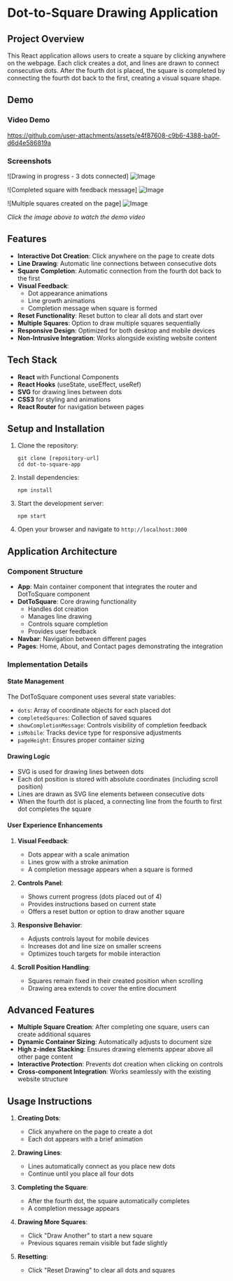 # Dot-to-Square Drawing Application

## Project Overview

This React application allows users to create a square by clicking anywhere on the webpage. Each click creates a dot, and lines are drawn to connect consecutive dots. After the fourth dot is placed, the square is completed by connecting the fourth dot back to the first, creating a visual square shape.

## Demo

### Video Demo

https://github.com/user-attachments/assets/e4f87608-c9b6-4388-ba0f-d6d4e586819a

### Screenshots

![Drawing in progress - 3 dots connected]
![Image](https://github.com/user-attachments/assets/860c343b-10c7-46f4-9a20-ff4b569c2220)

![Completed square with feedback message]
![Image](https://github.com/user-attachments/assets/d9309819-8f3d-45d6-befd-398a345bbd80)

![Multiple squares created on the page]
![Image](https://github.com/user-attachments/assets/b131f12c-2be7-4f58-93d8-784d9d0358ca)



*Click the image above to watch the demo video*

## Features

- **Interactive Dot Creation**: Click anywhere on the page to create dots
- **Line Drawing**: Automatic line connections between consecutive dots
- **Square Completion**: Automatic connection from the fourth dot back to the first
- **Visual Feedback**: 
  - Dot appearance animations
  - Line growth animations
  - Completion message when square is formed
- **Reset Functionality**: Reset button to clear all dots and start over
- **Multiple Squares**: Option to draw multiple squares sequentially
- **Responsive Design**: Optimized for both desktop and mobile devices
- **Non-Intrusive Integration**: Works alongside existing website content

## Tech Stack

- **React** with Functional Components
- **React Hooks** (useState, useEffect, useRef)
- **SVG** for drawing lines between dots
- **CSS3** for styling and animations
- **React Router** for navigation between pages

## Setup and Installation

1. Clone the repository:
   ```
   git clone [repository-url]
   cd dot-to-square-app
   ```

2. Install dependencies:
   ```
   npm install
   ```

3. Start the development server:
   ```
   npm start
   ```

4. Open your browser and navigate to `http://localhost:3000`

## Application Architecture

### Component Structure

- **App**: Main container component that integrates the router and DotToSquare component
- **DotToSquare**: Core drawing functionality
  - Handles dot creation
  - Manages line drawing
  - Controls square completion
  - Provides user feedback
- **Navbar**: Navigation between different pages
- **Pages**: Home, About, and Contact pages demonstrating the integration

### Implementation Details

#### State Management

The DotToSquare component uses several state variables:
- `dots`: Array of coordinate objects for each placed dot
- `completedSquares`: Collection of saved squares
- `showCompletionMessage`: Controls visibility of completion feedback
- `isMobile`: Tracks device type for responsive adjustments
- `pageHeight`: Ensures proper container sizing

#### Drawing Logic

- SVG is used for drawing lines between dots
- Each dot position is stored with absolute coordinates (including scroll position)
- Lines are drawn as SVG line elements between consecutive dots
- When the fourth dot is placed, a connecting line from the fourth to first dot completes the square

#### User Experience Enhancements

1. **Visual Feedback**:
   - Dots appear with a scale animation
   - Lines grow with a stroke animation
   - A completion message appears when a square is formed

2. **Controls Panel**:
   - Shows current progress (dots placed out of 4)
   - Provides instructions based on current state
   - Offers a reset button or option to draw another square

3. **Responsive Behavior**:
   - Adjusts controls layout for mobile devices
   - Increases dot and line size on smaller screens
   - Optimizes touch targets for mobile interaction

4. **Scroll Position Handling**:
   - Squares remain fixed in their created position when scrolling
   - Drawing area extends to cover the entire document

## Advanced Features

- **Multiple Square Creation**: After completing one square, users can create additional squares
- **Dynamic Container Sizing**: Automatically adjusts to document size
- **High z-index Stacking**: Ensures drawing elements appear above all other page content
- **Interactive Protection**: Prevents dot creation when clicking on controls
- **Cross-component Integration**: Works seamlessly with the existing website structure

## Usage Instructions

1. **Creating Dots**:
   - Click anywhere on the page to create a dot
   - Each dot appears with a brief animation

2. **Drawing Lines**:
   - Lines automatically connect as you place new dots
   - Continue until you place all four dots

3. **Completing the Square**:
   - After the fourth dot, the square automatically completes
   - A completion message appears

4. **Drawing More Squares**:
   - Click "Draw Another" to start a new square
   - Previous squares remain visible but fade slightly

5. **Resetting**:
   - Click "Reset Drawing" to clear all dots and squares




